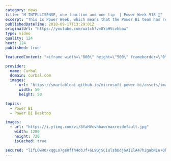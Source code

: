 ```yaml
---
category: news
title: "M INTELLISENSE, one function and one tip  | Power Week 918 🤘"
excerpt: "This is Power Week, which means that the Power Bi team has released a new Power BI Desktop Version!  In today's Power Week 918, which covers the Power BI Desktop Update September 2018, we are covering M intellisense   Looking for a download file? Go to our Download Center: https://curbal.com/donwload-center"
publishedDateTime: 2018-09-17T13:29:01Z
originalUrl: "https://youtube.com/watch?v=8YaHVcvhbaw"
type: video
quality: 124
heat: 124
published: true

featuredContent: "<iframe width=\"800\" height=\"500\" frameborder=\"0\" src=\"https://www.youtube.com/embed/8YaHVcvhbaw\" allow=\"accelerometer; autoplay; encrypted-media; gyroscope; picture-in-picture\" allowfullscreen></iframe>"

provider:
  name: Curbal
  domain: curbal.com
  images:
    - url: "https://smartableai.github.io/microsoft-power-bi/assets/images/organizations/curbal.com-50x50.jpg"
      width: 50
      height: 50

topics:
  - Power BI
  - Power BI Desktop

images:
  - url: "https://i.ytimg.com/vi/8YaHVcvhbaw/maxresdefault.jpg"
    width: 1280
    height: 720
    isCached: true

secured: "lIfL0wR0/xqgLo7ge0ffh4obJf+6L9GjSCIulsbBdjGAIElA47h2gabNIu+Qkh2uFsEdYykvU3p0opuUcz+NX6eH4vgK46kVk++P9awmzKqrVoENUdhwm8OFsBQneVGekV97SBwFPJNYK3htH/wGNvfy6WjXAXW1jhGhjCZ19ucQQnMzhIkQgOY+VBD3TLbpEV87g7fVwqJri629lbQWEXG73K/wY4SEYoOagiOBkaupSGdDhakkvenIi25TnynDVVFCTL1yWxiyoy+Ow7VrDYQH05uXfgOlmEl792dj6SVUJifM/4I3mAaZvDVSZvguAnphRLSUUiD+wVn8KjG6BH/3vCaxRRLPQgbGHwNO2P7aqF3SzpCnEkoKCVe4hlTR/+w33WFrELhKYm8ZTf0GKsdB/edXxy3Gv/0zhzFxHVxqfBsNotRGmNfOWYP1Ytxz;u23KTDfdzP88HHm2gnMG+w=="
---
```



